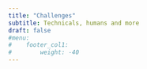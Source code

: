 ```yaml
---
title: "Challenges"
subtitle: Technicals, humans and more
draft: false
#menu:
#    footer_col1:
#        weight: -40
---
```

